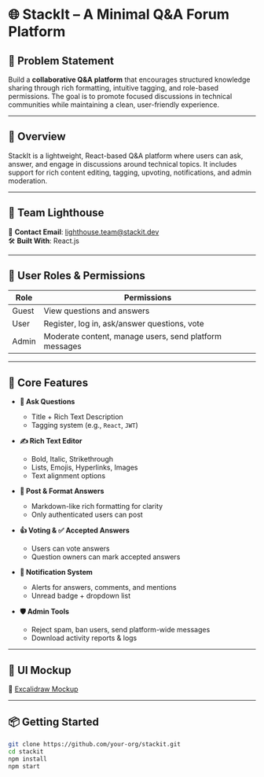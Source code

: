 # 🌐 StackIt – A Minimal Q&A Forum Platform

## 🧩 Problem Statement

Build a **collaborative Q&A platform** that encourages structured knowledge sharing through rich formatting, intuitive tagging, and role-based permissions. The goal is to promote focused discussions in technical communities while maintaining a clean, user-friendly experience.

---

## 🚀 Overview

StackIt is a lightweight, React-based Q&A platform where users can ask, answer, and engage in discussions around technical topics. It includes support for rich content editing, tagging, upvoting, notifications, and admin moderation.

---

## 👥 Team Lighthouse

📧 **Contact Email**: [lighthouse.team@stackit.dev](mailto:labs.lighthouse@gmail.com)  
🛠️ **Built With**: React.js

---

## 🔐 User Roles & Permissions

| Role  | Permissions                                            |
| ----- | ------------------------------------------------------ |
| Guest | View questions and answers                             |
| User  | Register, log in, ask/answer questions, vote           |
| Admin | Moderate content, manage users, send platform messages |

---

## 🧱 Core Features

- **📝 Ask Questions**

  - Title + Rich Text Description
  - Tagging system (e.g., `React`, `JWT`)

- **✍️ Rich Text Editor**

  - Bold, Italic, Strikethrough
  - Lists, Emojis, Hyperlinks, Images
  - Text alignment options

- **💬 Post & Format Answers**

  - Markdown-like rich formatting for clarity
  - Only authenticated users can post

- **👍 Voting & ✅ Accepted Answers**

  - Users can vote answers
  - Question owners can mark accepted answers

- **🔔 Notification System**

  - Alerts for answers, comments, and mentions
  - Unread badge + dropdown list

- **🛡️ Admin Tools**
  - Reject spam, ban users, send platform-wide messages
  - Download activity reports & logs

---

## 🧪 UI Mockup

📄 [Excalidraw Mockup](https://link.excalidraw.com/l/65VNwvy7c4X/8bM86GXnnUN)

---

## 📦 Getting Started

```bash
git clone https://github.com/your-org/stackit.git
cd stackit
npm install
npm start
```
